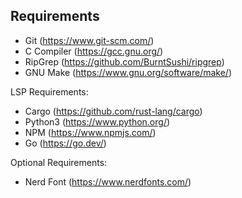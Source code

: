 ## Requirements
*   Git (https://www.git-scm.com/)
*   C Compiler (https://gcc.gnu.org/)
*   RipGrep (https://github.com/BurntSushi/ripgrep)
*   GNU Make (https://www.gnu.org/software/make/)

LSP Requirements:
*   Cargo (https://github.com/rust-lang/cargo)
*   Python3 (https://www.python.org/)
*   NPM (https://www.npmjs.com/)
*   Go (https://go.dev/)

Optional Requirements:
*  Nerd Font (https://www.nerdfonts.com/)
